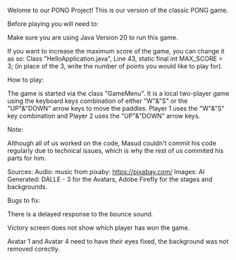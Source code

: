 Welome to our PONG Project! This is our version of the classic PONG game. 

Before playing you will need to: 

Make sure you are using Java Version 20 to run this game. 

If you want to increase the maximum score of the game, you can change it as so: 
Class "HelloApplication.java", Line 43, static final int MAX_SCORE = 3; (in place of the 3, write the number of points you would like to play for).
   
How to play: 

The game is started via the class "GameMenu". 
It is a local two-player game using the keyboard keys combination of either "W"&"S" or the "UP"&"DOWN" arrow keys to move the paddles. 
Player 1 uses the "W"&"S" key combination and Player 2 uses the "UP"&"DOWN" arrow keys. 

Note: 

Although all of us worked on the code, Masud couldn't commit his code regularly due to technical issues, which is why the rest of us commited his parts for him. 

Sources: 
Audio: music from pixaby: https://pixabay.com/
Images: AI Generated: DALLE - 3 for the Avatars, Adobe Firefly for the stages and backgrounds. 

Bugs to fix: 

There is a delayed response to the bounce sound. 

Victory screen does not show which player has won the game. 

Avatar 1 and Avatar 4 need to have their eyes fixed, the background was not removed corectly. 



